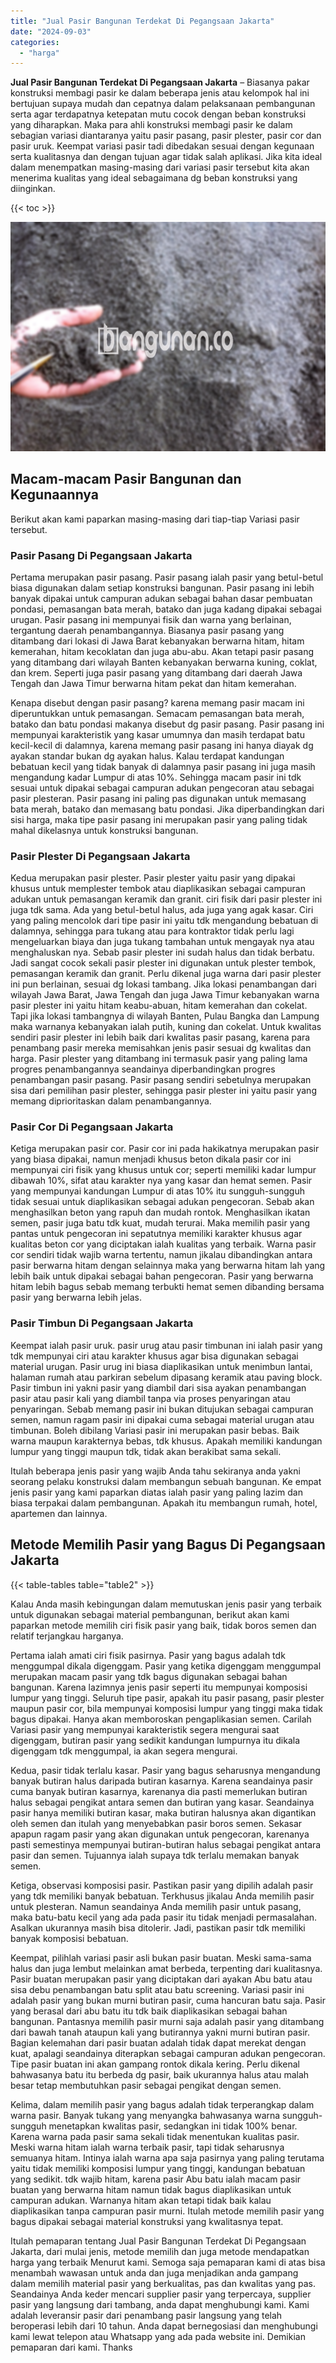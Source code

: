 ```yaml
---
title: "Jual Pasir Bangunan Terdekat Di Pegangsaan Jakarta"
date: "2024-09-03"
categories: 
  - "harga"
---
```


**Jual Pasir Bangunan Terdekat Di Pegangsaan Jakarta** – Biasanya pakar konstruksi membagi pasir ke dalam beberapa jenis atau kelompok hal ini bertujuan supaya mudah dan cepatnya dalam pelaksanaan pembangunan serta agar terdapatnya ketepatan mutu cocok dengan beban konstruksi yang diharapkan. Maka para ahli konstruksi membagi pasir ke dalam sebagian variasi diantaranya yaitu pasir pasang, pasir plester, pasir cor dan pasir uruk. Keempat variasi pasir tadi dibedakan sesuai dengan kegunaan serta kualitasnya dan dengan tujuan agar tidak salah aplikasi. Jika kita ideal dalam menempatkan masing-masing dari variasi pasir tersebut kita akan menerima kualitas yang ideal sebagaimana dg beban konstruksi yang diinginkan.

{{< toc >}}

![Jual Pasir Bangunan Terdekat Di Pegangsaan Jakarta](/images/jual-pasir-bangunan-57.png)

## Macam-macam Pasir Bangunan dan Kegunaannya

Berikut akan kami paparkan masing-masing dari tiap-tiap Variasi pasir tersebut.

### Pasir Pasang Di Pegangsaan Jakarta

Pertama merupakan pasir pasang. Pasir pasang ialah pasir yang betul-betul biasa digunakan dalam setiap konstruksi bangunan. Pasir pasang ini lebih banyak dipakai untuk campuran adukan sebagai bahan dasar pembuatan pondasi, pemasangan bata merah, batako dan juga kadang dipakai sebagai urugan. Pasir pasang ini mempunyai fisik dan warna yang berlainan, tergantung daerah penambangannya. Biasanya pasir pasang yang ditambang dari lokasi di Jawa Barat kebanyakan berwarna hitam, hitam kemerahan, hitam kecoklatan dan juga abu-abu. Akan tetapi pasir pasang yang ditambang dari wilayah Banten kebanyakan berwarna kuning, coklat, dan krem. Seperti juga pasir pasang yang ditambang dari daerah Jawa Tengah dan Jawa Timur berwarna hitam pekat dan hitam kemerahan.

Kenapa disebut dengan pasir pasang? karena memang pasir macam ini diperuntukkan untuk pemasangan. Semacam pemasangan bata merah, batako dan batu pondasi makanya disebut dg pasir pasang. Pasir pasang ini mempunyai karakteristik yang kasar umumnya dan masih terdapat batu kecil-kecil di dalamnya, karena memang pasir pasang ini hanya diayak dg ayakan standar bukan dg ayakan halus. Kalau terdapat kandungan bebatuan kecil yang tidak banyak di dalamnya pasir pasang ini juga masih mengandung kadar Lumpur di atas 10%. Sehingga macam pasir ini tdk sesuai untuk dipakai sebagai campuran adukan pengecoran atau sebagai pasir plesteran. Pasir pasang ini paling pas digunakan untuk memasang bata merah, batako dan memasang batu pondasi. Jika diperbandingkan dari sisi harga, maka tipe pasir pasang ini merupakan pasir yang paling tidak mahal dikelasnya untuk konstruksi bangunan.

### Pasir Plester Di Pegangsaan Jakarta

Kedua merupakan pasir plester. Pasir plester yaitu pasir yang dipakai khusus untuk memplester tembok atau diaplikasikan sebagai campuran adukan untuk pemasangan keramik dan granit. ciri fisik dari pasir plester ini juga tdk sama. Ada yang betul-betul halus, ada juga yang agak kasar. Ciri yang paling mencolok dari tipe pasir ini yaitu tdk mengandung bebatuan di dalamnya, sehingga para tukang atau para kontraktor tidak perlu lagi mengeluarkan biaya dan juga tukang tambahan untuk mengayak nya atau menghaluskan nya. Sebab pasir plester ini sudah halus dan tidak berbatu. Jadi sangat cocok sekali pasir plester ini digunakan untuk plester tembok, pemasangan keramik dan granit. Perlu dikenal juga warna dari pasir plester ini pun berlainan, sesuai dg lokasi tambang. Jika lokasi penambangan dari wilayah Jawa Barat, Jawa Tengah dan juga Jawa Timur kebanyakan warna pasir plester ini yaitu hitam keabu-abuan, hitam kemerahan dan cokelat. Tapi jika lokasi tambangnya di wilayah Banten, Pulau Bangka dan Lampung maka warnanya kebanyakan ialah putih, kuning dan cokelat. Untuk kwalitas sendiri pasir plester ini lebih baik dari kwalitas pasir pasang, karena para penambang pasir mereka memisahkan jenis pasir sesuai dg kwalitas dan harga. Pasir plester yang ditambang ini termasuk pasir yang paling lama progres penambangannya seandainya diperbandingkan progres penambangan pasir pasang. Pasir pasang sendiri sebetulnya merupakan sisa dari pemilihan pasir plester, sehingga pasir plester ini yaitu pasir yang memang diprioritaskan dalam penambangannya.

### Pasir Cor Di Pegangsaan Jakarta

Ketiga merupakan pasir cor. Pasir cor ini pada hakikatnya merupakan pasir yang biasa dipakai, namun menjadi khusus beton dikala pasir cor ini mempunyai ciri fisik yang khusus untuk cor; seperti memiliki kadar lumpur dibawah 10%, sifat atau karakter nya yang kasar dan hemat semen. Pasir yang mempunyai kandungan Lumpur di atas 10% itu sungguh-sungguh tidak sesuai untuk diaplikasikan sebagai adukan pengecoran. Sebab akan menghasilkan beton yang rapuh dan mudah rontok. Menghasilkan ikatan semen, pasir juga batu tdk kuat, mudah terurai. Maka memilih pasir yang pantas untuk pengecoran ini sepatutnya memiliki karakter khusus agar kualitas beton cor yang diciptakan ialah kualitas yang terbaik. Warna pasir cor sendiri tidak wajib warna tertentu, namun jikalau dibandingkan antara pasir berwarna hitam dengan selainnya maka yang berwarna hitam lah yang lebih baik untuk dipakai sebagai bahan pengecoran. Pasir yang berwarna hitam lebih bagus sebab memang terbukti hemat semen dibanding bersama pasir yang berwarna lebih jelas.

### Pasir Timbun Di Pegangsaan Jakarta

Keempat ialah pasir uruk. pasir urug atau pasir timbunan ini ialah pasir yang tdk mempunyai ciri atau karakter khusus agar bisa digunakan sebagai material urugan. Pasir urug ini biasa diaplikasikan untuk menimbun lantai, halaman rumah atau parkiran sebelum dipasang keramik atau paving block. Pasir timbun ini yakni pasir yang diambil dari sisa ayakan penambangan pasir atau pasir kali yang diambil tanpa via proses penyaringan atau penyaringan. Sebab memang pasir ini bukan ditujukan sebagai campuran semen, namun ragam pasir ini dipakai cuma sebagai material urugan atau timbunan. Boleh dibilang Variasi pasir ini merupakan pasir bebas. Baik warna maupun karakternya bebas, tdk khusus. Apakah memiliki kandungan lumpur yang tinggi maupun tdk, tidak akan berakibat sama sekali.

Itulah beberapa jenis pasir yang wajib Anda tahu sekiranya anda yakni seorang pelaku konstruksi dalam membangun sebuah bangunan. Ke empat jenis pasir yang kami paparkan diatas ialah pasir yang paling lazim dan biasa terpakai dalam pembangunan. Apakah itu membangun rumah, hotel, apartemen dan lainnya.

## Metode Memilih Pasir yang Bagus Di Pegangsaan Jakarta

{{< table-tables table="table2" >}}

Kalau Anda masih kebingungan dalam memutuskan jenis pasir yang terbaik untuk digunakan sebagai material pembangunan, berikut akan kami paparkan metode memilih ciri fisik pasir yang baik, tidak boros semen dan relatif terjangkau harganya.

Pertama ialah amati ciri fisik pasirnya. Pasir yang bagus adalah tdk menggumpal dikala digenggam. Pasir yang ketika digenggam menggumpal merupakan macam pasir yang tdk bagus digunakan sebagai bahan bangunan. Karena lazimnya jenis pasir seperti itu mempunyai komposisi lumpur yang tinggi. Seluruh tipe pasir, apakah itu pasir pasang, pasir plester maupun pasir cor, bila mempunyai komposisi lumpur yang tinggi maka tidak bagus dipakai. Hanya akan memboroskan pengaplikasian semen. Carilah Variasi pasir yang mempunyai karakteristik segera mengurai saat digenggam, butiran pasir yang sedikit kandungan lumpurnya itu dikala digenggam tdk menggumpal, ia akan segera mengurai.

Kedua, pasir tidak terlalu kasar. Pasir yang bagus seharusnya mengandung banyak butiran halus daripada butiran kasarnya. Karena seandainya pasir cuma banyak butiran kasarnya, karenanya dia pasti memerlukan butiran halus sebagai pengikat antara semen dan butiran yang kasar. Seandainya pasir hanya memiliki butiran kasar, maka butiran halusnya akan digantikan oleh semen dan itulah yang menyebabkan pasir boros semen. Sekasar apapun ragam pasir yang akan digunakan untuk pengecoran, karenanya pasti semestinya mempunyai butiran-butiran halus sebagai pengikat antara pasir dan semen. Tujuannya ialah supaya tdk terlalu memakan banyak semen.

Ketiga, observasi komposisi pasir. Pastikan pasir yang dipilih adalah pasir yang tdk memiliki banyak bebatuan. Terkhusus jikalau Anda memilih pasir untuk plesteran. Namun seandainya Anda memilih pasir untuk pasang, maka batu-batu kecil yang ada pada pasir itu tidak menjadi permasalahan. Asalkan ukurannya masih bisa ditolerir. Jadi, pastikan pasir tdk memiliki banyak komposisi bebatuan.

Keempat, pilihlah variasi pasir asli bukan pasir buatan. Meski sama-sama halus dan juga lembut melainkan amat berbeda, terpenting dari kualitasnya. Pasir buatan merupakan pasir yang diciptakan dari ayakan Abu batu atau sisa debu penambangan batu split atau batu screening. Variasi pasir ini adalah pasir yang bukan murni butiran pasir, cuma hancuran batu saja. Pasir yang berasal dari abu batu itu tdk baik diaplikasikan sebagai bahan bangunan. Pantasnya memilih pasir murni saja adalah pasir yang ditambang dari bawah tanah ataupun kali yang butirannya yakni murni butiran pasir. Bagian kelemahan dari pasir buatan adalah tidak dapat merekat dengan kuat, apalagi seandainya diterapkan sebagai campuran adukan pengecoran. Tipe pasir buatan ini akan gampang rontok dikala kering. Perlu dikenal bahwasanya batu itu berbeda dg pasir, baik ukurannya halus atau malah besar tetap membutuhkan pasir sebagai pengikat dengan semen.

Kelima, dalam memilih pasir yang bagus adalah tidak terperangkap dalam warna pasir. Banyak tukang yang menyangka bahwasanya warna sungguh-sungguh menetapkan kwalitas pasir, sedangkan ini tidak 100% benar. Karena warna pada pasir sama sekali tidak menentukan kualitas pasir. Meski warna hitam ialah warna terbaik pasir, tapi tidak seharusnya semuanya hitam. Intinya ialah warna apa saja pasirnya yang paling terutama yaitu tidak memiliki komposisi lumpur yang tinggi, kandungan bebatuan yang sedikit. tdk wajib hitam, karena pasir Abu batu ialah macam pasir buatan yang berwarna hitam namun tidak bagus diaplikasikan untuk campuran adukan. Warnanya hitam akan tetapi tidak baik kalau diaplikasikan tanpa campuran pasir murni. Itulah metode memilih pasir yang bagus dipakai sebagai material konstruksi yang kwalitasnya tepat.

Itulah pemaparan tentang Jual Pasir Bangunan Terdekat Di Pegangsaan Jakarta, dari mulai jenis, metode memilih dan juga metode mendapatkan harga yang terbaik Menurut kami. Semoga saja pemaparan kami di atas bisa menambah wawasan untuk anda dan juga menjadikan anda gampang dalam memilih material pasir yang berkualitas, pas dan kwalitas yang pas. Seandainya Anda keder mencari supplier pasir yang terpercaya, supplier pasir yang langsung dari tambang, anda dapat menghubungi kami. Kami adalah leveransir pasir dari penambang pasir langsung yang telah beroperasi lebih dari 10 tahun. Anda dapat bernegosiasi dan menghubungi kami lewat telepon atau Whatsapp yang ada pada website ini. Demikian pemaparan dari kami. Thanks
